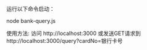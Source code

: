 运行以下命令启动：

node bank-query.js

使用方法: 访问 http://localhost:3000 或发送GET请求到 http://localhost:3000/query?cardNo=银行卡号
